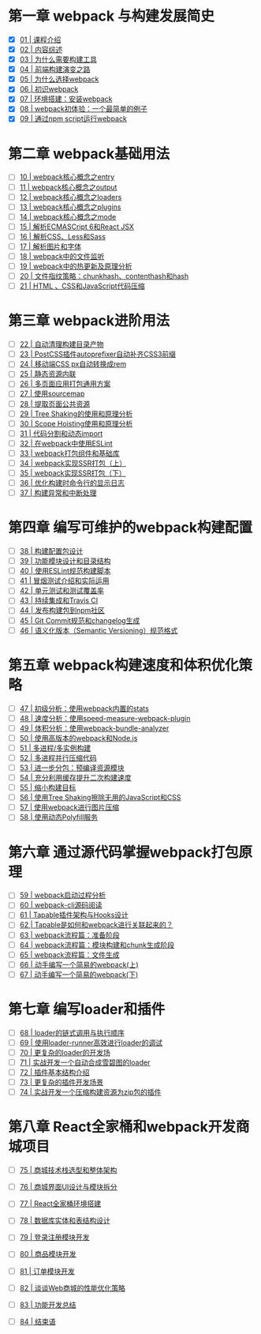 # 第一章 webpack 与构建发展简史

* [x] [01 | 课程介绍](https://time.geekbang.org/column/article/97202)
* [x] [02 | 内容综述](https://time.geekbang.org/column/article/97203)
* [x] [03 | 为什么需要构建工具](https://time.geekbang.org/column/article/97204)
* [x] [04 | 前端构建演变之路](https://time.geekbang.org/column/article/97205)
* [x] [05 | 为什么选择webpack](https://time.geekbang.org/column/article/97207)
* [x] [06 | 初识webpack](https://time.geekbang.org/column/article/97208)
* [x] [07 | 环境搭建：安装webpack](https://time.geekbang.org/column/article/97209)
* [x] [08 | webpack初体验：一个最简单的例子](https://time.geekbang.org/column/article/97210)
* [x] [09 | 通过npm script运行webpack](https://time.geekbang.org/column/article/97212)

# 第二章 webpack基础用法

- [ ] [10 | webpack核心概念之entry](https://time.geekbang.org/column/article/97213)
- [ ] [11 | webpack核心概念之output](https://time.geekbang.org/column/article/97245)
- [ ] [12 | webpack核心概念之loaders](https://time.geekbang.org/column/article/97248)
- [ ] [13 | webpack核心概念之plugins](https://time.geekbang.org/column/article/97249)
- [ ] [14 | webpack核心概念之mode](https://time.geekbang.org/column/article/97251)
- [ ] [15 | 解析ECMASCript 6和React JSX](https://time.geekbang.org/column/article/97874)
- [ ] [16 | 解析CSS、Less和Sass](https://time.geekbang.org/column/article/97875)
- [ ] [17 | 解析图片和字体](https://time.geekbang.org/column/article/98389)
- [ ] [18 | webpack中的文件监听](https://time.geekbang.org/column/article/98390)
- [ ] [19 | webpack中的热更新及原理分析](https://time.geekbang.org/column/article/98391)
- [ ] [20 | 文件指纹策略：chunkhash、contenthash和hash](https://time.geekbang.org/column/article/98392)
- [ ] [21 | HTML 、CSS和JavaScript代码压缩](https://time.geekbang.org/column/article/98394)

# 第三章 webpack进阶用法

- [ ] [22 | 自动清理构建目录产物](https://time.geekbang.org/column/article/99019)
- [ ] [23 | PostCSS插件autoprefixer自动补齐CSS3前缀](https://time.geekbang.org/column/article/99020)
- [ ] [24 | 移动端CSS px自动转换成rem](https://time.geekbang.org/column/article/99574)
- [ ] [25 | 静态资源内联](https://time.geekbang.org/column/article/99575)
- [ ] [26 | 多页面应用打包通用方案](https://time.geekbang.org/column/article/100095)
- [ ] [27 | 使用sourcemap](https://time.geekbang.org/column/article/100096)
- [ ] [28 | 提取页面公共资源](https://time.geekbang.org/column/article/100678)
- [ ] [29 | Tree Shaking的使用和原理分析](https://time.geekbang.org/column/article/100679)
- [ ] [30 | Scope Hoisting使用和原理分析](https://time.geekbang.org/column/article/101802)
- [ ] [31 | 代码分割和动态import](https://time.geekbang.org/column/article/102405)
- [ ] [32 | 在webpack中使用ESLint](https://time.geekbang.org/column/article/102406)
- [ ] [33 | webpack打包组件和基础库](https://time.geekbang.org/column/article/103056)
- [ ] [34 | webpack实现SSR打包（上）](https://time.geekbang.org/column/article/103716)
- [ ] [35 | webpack实现SSR打包（下）](https://time.geekbang.org/column/article/105128)
- [ ] [36 | 优化构建时命令行的显示日志](https://time.geekbang.org/column/article/105133)
- [ ] [37 | 构建异常和中断处理](https://time.geekbang.org/column/article/105033)

# 第四章 编写可维护的webpack构建配置

- [ ] [38 | 构建配置包设计](https://time.geekbang.org/column/article/105064)
- [ ] [39 | 功能模块设计和目录结构](https://time.geekbang.org/column/article/106716)
- [ ] [40 | 使用ESLint规范构建脚本](https://time.geekbang.org/column/article/106718)
- [ ] [41 | 冒烟测试介绍和实际运用](https://time.geekbang.org/column/article/107849)
- [ ] [42 | 单元测试和测试覆盖率](https://time.geekbang.org/column/article/108482)
- [ ] [43 | 持续集成和Travis CI](https://time.geekbang.org/column/article/108834)
- [ ] [44 | 发布构建包到npm社区](https://time.geekbang.org/column/article/108835)
- [ ] [45 | Git Commit规范和changelog生成](https://time.geekbang.org/column/article/109969)
- [ ] [46 | 语义化版本（Semantic Versioning）规范格式](https://time.geekbang.org/column/article/109970)

# 第五章 webpack构建速度和体积优化策略

- [ ] [47 | 初级分析：使用webpack内置的stats](https://time.geekbang.org/column/article/109971)
- [ ] [48 | 速度分析：使用speed-measure-webpack-plugin](https://time.geekbang.org/column/article/111899)
- [ ] [49 | 体积分析：使用webpack-bundle-analyzer](https://time.geekbang.org/column/article/111900)
- [ ] [50 | 使用高版本的webpack和Node.js](https://time.geekbang.org/column/article/111901)
- [ ] [51 | 多进程/多实例构建](https://time.geekbang.org/column/article/111902)
- [ ] [52 | 多进程并行压缩代码](https://time.geekbang.org/column/article/116016)
- [ ] [53 | 进一步分包：预编译资源模块](https://time.geekbang.org/column/article/116017)
- [ ] [54 | 充分利用缓存提升二次构建速度](https://time.geekbang.org/column/article/116018)
- [ ] [55 | 缩小构建目标](https://time.geekbang.org/column/article/116019)
- [ ] [56 | 使用Tree Shaking擦除无用的JavaScript和CSS](https://time.geekbang.org/column/article/118315)
- [ ] [57 | 使用webpack进行图片压缩](https://time.geekbang.org/column/article/118316)
- [ ] [58 | 使用动态Polyfill服务](https://time.geekbang.org/column/article/118317)

# 第六章 通过源代码掌握webpack打包原理 

- [ ] [59 | webpack启动过程分析](https://time.geekbang.org/column/article/118334)
- [ ] [60 | webpack-cli源码阅读](https://time.geekbang.org/column/article/118335)
- [ ] [61 | Tapable插件架构与Hooks设计](https://time.geekbang.org/column/article/118336)
- [ ] [62 | Tapable是如何和webpack进行关联起来的？](https://time.geekbang.org/column/article/118337)
- [ ] [63 | webpack流程篇：准备阶段](https://time.geekbang.org/column/article/118338)
- [ ] [64 | webpack流程篇：模块构建和chunk生成阶段](https://time.geekbang.org/column/article/120788)
- [ ] [65 | webpack流程篇：文件生成](https://time.geekbang.org/column/article/120789)
- [ ] [66 | 动手编写一个简易的webpack(上)](https://time.geekbang.org/column/article/120790)
- [ ] [67 | 动手编写一个简易的webpack(下)](https://time.geekbang.org/column/article/120791)

# 第七章 编写loader和插件

- [ ] [68 | loader的链式调用与执行顺序](https://time.geekbang.org/column/article/120792)
- [ ] [69 | 使用loader-runner高效进行loader的调试](https://time.geekbang.org/column/article/120793)
- [ ] [70 | 更复杂的loader的开发场](https://time.geekbang.org/column/article/126425)
- [ ] [71 | 实战开发一个自动合成雪碧图的loader](https://time.geekbang.org/column/article/126426)
- [ ] [72 | 插件基本结构介绍](https://time.geekbang.org/column/article/126427)
- [ ] [73 | 更复杂的插件开发场景](https://time.geekbang.org/column/article/126428)
- [ ] [74 | 实战开发一个压缩构建资源为zip包的插件](https://time.geekbang.org/column/article/126429)

# 第八章 React全家桶和webpack开发商城项目

- [ ] [75 | 商城技术栈选型和整体架构](https://time.geekbang.org/column/article/121068)
- [ ] [76 | 商城界面UI设计与模块拆分](https://time.geekbang.org/column/article/121070)
- [ ] [77 | React全家桶环境搭建](https://time.geekbang.org/column/article/121072)
- [ ] [78 | 数据库实体和表结构设计](https://time.geekbang.org/column/article/126431)
- [ ] [79 | 登录注册模块开发](https://time.geekbang.org/column/article/142259)
- [ ] [80 | 商品模块开发](https://time.geekbang.org/column/article/142260)
- [ ] [81 | 订单模块开发](https://time.geekbang.org/column/article/142263)
- [ ] [82 | 谈谈Web商城的性能优化策略](https://time.geekbang.org/column/article/142258)
- [ ] [83 | 功能开发总结](https://time.geekbang.org/column/article/121073)
- [ ] [84 | 结束语](https://time.geekbang.org/column/article/121074)



